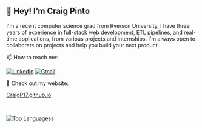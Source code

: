 ## 👋 Hey! I’m Craig Pinto

I'm a recent computer science grad from Ryerson University. I have three years of experience in full-stack web development, ETL pipelines, and real-time applications, from various projects and internships. I'm always open to collaborate on projects and help you build your next product.

📫 How to reach me:

[![LinkedIn](https://img.shields.io/badge/CraigP17-%230077B5.svg?style=flat-square&logo=Linkedin&logoColor=white&link=https://www.linkedin.com/in/cpinto17/)](https://www.linkedin.com/in/craigp17/)
[![Gmail](https://img.shields.io/badge/-CraigPinto17@gmail.com-c14438?style=flat-square&logo=Gmail&logoColor=white&link=mailto:craigpinto17@gmail.com)](mailto:craigpinto17@gmail.com)

🔗 Check out my website: 

[CraigP17.github.io](https://craigp17.github.io)

<br>

<!--- ![Github Stats](https://github-readme-stats.vercel.app/api?username=CraigP17&count_private=true&include_all_commits=true&show_icons=true&theme=codeSTACKr&hide=issues) -->
![Top Languagess](https://github-readme-stats.vercel.app/api/top-langs/?username=CraigP17&theme=codeSTACKr&layout=compact&hide=Roff&langs_count=5)

<br>

<!--- ## Badges -->

<!--- [![@craigp17's Holopin board](https://holopin.me/craigp17)](https://holopin.io/@craigp17) -->
